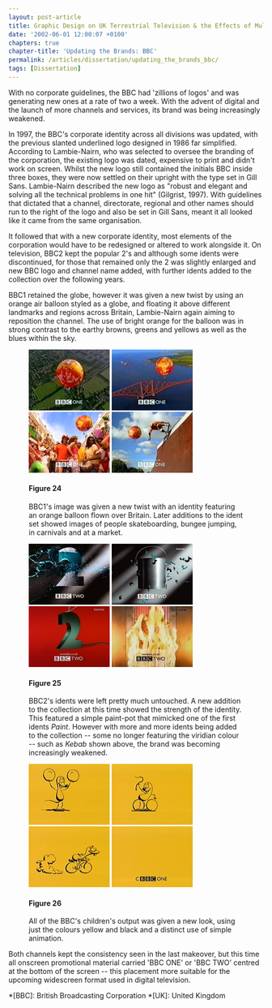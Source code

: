 ```yaml
---
layout: post-article
title: Graphic Design on UK Terrestrial Television & the Effects of Multi-Channel Growth
date: '2002-06-01 12:00:07 +0100'
chapters: true
chapter-title: 'Updating the Brands: BBC'
permalink: /articles/dissertation/updating_the_brands_bbc/
tags: [Dissertation]
---
```

With no corporate guidelines, the BBC had 'zillions of logos' and was generating new ones at a rate of two a week. With the advent of digital and the launch of more channels and services, its brand was being increasingly weakened.

In 1997, the BBC's corporate identity across all divisions was updated, with the previous slanted underlined logo designed in 1986 far simplified. According to Lambie-Nairn, who was selected to oversee the branding of the corporation, the existing logo was dated, expensive to print and didn't work on screen. Whilst the new logo still contained the initials BBC inside three boxes, they were now settled on their upright with the type set in Gill Sans. Lambie-Nairn described the new logo as "robust and elegant and solving all the technical problems in one hit" (Gilgrist, 1997). With guidelines that dictated that a channel, directorate, regional and other names should run to the right of the logo and also be set in Gill Sans, meant it all looked like it came from the same organisation.

It followed that with a new corporate identity, most elements of the corporation would have to be redesigned or altered to work alongside it. On television, BBC2 kept the popular 2's and although some idents were discontinued, for those that remained only the 2 was slightly enlarged and new BBC logo and channel name added, with further idents added to the collection over the following years.

BBC1 retained the globe, however it was given a new twist by using an orange air balloon styled as a globe, and floating it above different landmarks and regions across Britain, Lambie-Nairn again aiming to reposition the channel. The use of bright orange for the balloon was in strong contrast to the earthy browns, greens and yellows as well as the blues within the sky.

<figure id="figure-24">
    <img class="left" src="/assets/articles/dissertation/figure-24a.png" alt="BBC One 'English 11' ident, 1997" />
    <img class="left" src="/assets/articles/dissertation/figure-24b.png" alt="BBC One 'Scotish 6' ident, 1997" />
    <img class="left" src="/assets/articles/dissertation/figure-24c.png" alt="BBC One 'Carnival' ident, 2000" />
    <img class="left" src="/assets/articles/dissertation/figure-24d.png" alt="BBC One 'Skateboarders' ident, 2000" />
    <figcaption>
        <h4>Figure 24</h4>
        <p>BBC1's image was given a new twist with an identity featuring an orange balloon flown over Britain. Later additions to the ident set showed images of people skateboarding, bungee jumping, in carnivals and at a market.</p>
    </figcaption>
</figure>

<figure id="figure-25">
    <img class="left" src="/assets/articles/dissertation/figure-25a.png" alt="BBC Two 'Paint' ident, 1997" />
    <img class="left" src="/assets/articles/dissertation/figure-25b.png" alt="BBC Two 'Paint Pot' ident, 1997" />
    <img class="left" src="/assets/articles/dissertation/figure-25c.png" alt="BBC Two 'Arial' ident, 1997" />
    <img class="left" src="/assets/articles/dissertation/figure-25d.png" alt="BBC Two 'Kebab' ident, 2000" />
    <figcaption>
        <h4>Figure 25</h4>
        <p>BBC2's idents were left pretty much untouched. A new addition to the collection at this time showed the strength of the identity. This featured a simple paint-pot that mimicked one of the first idents <cite>Paint</cite>. However with more and more idents being added to the collection -- some no longer featuring the viridian colour -- such as <cite>Kebab</cite> shown above, the brand was becoming increasingly weakened.</p>
    </figcaption>
</figure>

<figure id="figure-26">
    <img class="left" src="/assets/articles/dissertation/figure-26a.png" alt="CBBC 'Mouse' ident, 1997" />
    <img class="left" src="/assets/articles/dissertation/figure-26b.png" alt="CBBC 'Mouse' ident, 1997" />
    <img class="left" src="/assets/articles/dissertation/figure-26c.png" alt="CBBC 'Mouse' ident, 1997" />
    <img class="left" src="/assets/articles/dissertation/figure-26d.png" alt="CBBC 'Mouse' ident, 1997" />
    <figcaption>
        <h4>Figure 26</h4>
        <p>All of the BBC's children's output was given a new look, using just the colours yellow and black and a distinct use of simple animation.</p>
    </figcaption>
</figure>

Both channels kept the consistency seen in the last makeover, but this time all onscreen promotional material carried 'BBC ONE' or 'BBC TWO' centred at the bottom of the screen -- this placement more suitable for the upcoming widescreen format used in digital television.

*[BBC]: British Broadcasting Corporation
*[UK]: United Kingdom